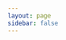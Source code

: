 ```yaml
---
layout: page
sidebar: false
---
```


<script setup lang="ts">
import HoleView from '../views/HoleView.vue'
</script>

<HoleView />